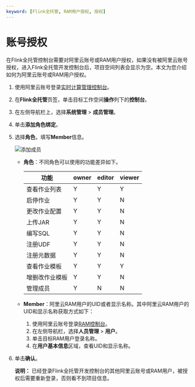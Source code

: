 ```yaml
---
keyword: [Flink全托管, RAM用户授权, 授权]
---
```


# 账号授权

在Flink全托管控制台需要对阿里云账号或RAM用户授权，如果没有被阿里云账号授权，进入Flink全托管开发控制台后，项目空间列表会显示为空。本文为您介绍如何为阿里云账号或RAM用户授权。

1.  使用阿里云账号登录[实时计算管理控制台](https://realtime-compute.console.aliyun.com/console/cell?spm=a2c4g.11186623.2.16.1a8023a9J8TiPV)。

2.  在**Flink全托管**页签，单击目标工作空间**操作**列下的**控制台**。

3.  在左侧导航栏上，选择**系统管理** \> **成员管理**。

4.  单击**添加角色绑定**。

5.  选择**角色**，填写**Member**信息。

    ![添加成员](https://static-aliyun-doc.oss-accelerate.aliyuncs.com/assets/img/zh-CN/9866250161/p133336.png)

    -   **角色**：不同角色可以使用的功能差异如下。

        |功能|owner|editor|viewer|
        |--|-----|------|------|
        |查看作业列表|Y|Y|Y|
        |启停作业|Y|Y|N|
        |更改作业配置|Y|Y|N|
        |上传JAR|Y|Y|N|
        |编写SQL|Y|Y|N|
        |注册UDF|Y|Y|N|
        |注册元数据|Y|Y|N|
        |查看作业模板|Y|Y|Y|
        |增删改作业模板|Y|Y|N|
        |管理成员|Y|N|N|

    -   **Member**：阿里云RAM用户的UID或者显示名称。其中阿里云RAM用户的UID和显示名称获取方式如下：
        1.  使用阿里云账号登录[RAM控制台](https://ram.console.aliyun.com/)。
        2.  在左侧导航栏，选择**人员管理** \> **用户**。
        3.  单击目标RAM用户登录名称。
        4.  在**用户基本信息**区域，查看UID和显示名称。
6.  单击**确认**。

    **说明：** 已经登录Flink全托管开发控制台的其他阿里云账号或RAM用户，被授权后需要重新登录，否则看不到项目信息。


